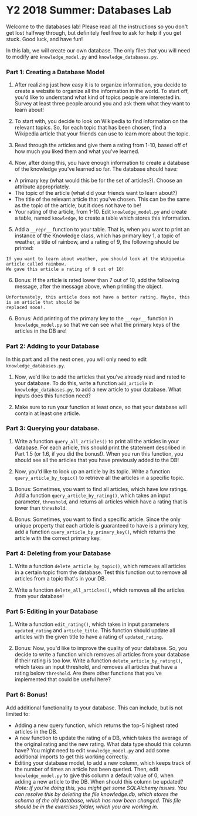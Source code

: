 # Y2 2018 Summer: Databases Lab

Welcome to the databases lab! Please read all the instructions so you don't
get lost halfway through, but definitely feel free to ask for help if you
get stuck. Good luck, and have fun!

In this lab, we will create our own database. The only files that you will
need to modify are `knowledge_model.py` and `knowledge_databases.py`.

### Part 1: Creating a Database Model

1. After realizing just
how easy it is to organize information, you decide to create a website to 
organize all the information in the world. To start off, you'd like to understand
what kind of topics people are interested in. Survey at least three people
around you and ask them what they want to learn about!

2. To start with, you decide to look on Wikipedia to find information on the relevant
topics. So, for each topic that has been chosen, find a Wikipedia article that
your friends can use to learn more about the topic. 

3. Read through the articles and give them a rating from 1-10, based off of how
much you liked them and what you've learned.

4. Now, after doing this, you have enough information to create a database of
the knowledge you've learned so far. The database should have:
- A primary key (what would this be for the set of articles?). Choose an attribute appropriately.
- The topic of the article (what did your friends want to learn about?)
- The title of the relevant article that you've chosen. This can be the same as the topic of the article, but it does not have to be!
- Your rating of the article, from 1-10.
Edit `knowledge_model.py` and create a table, named `knowledge`, to create a table which stores this information.

5. Add a `__repr__` function to your table. That is, when you want to print an instance
of the Knowledge class, which has primary key 1, a topic of weather, a title of rainbow,
and a rating of 9, the following should be printed:
```
If you want to learn about weather, you should look at the Wikipedia article called rainbow.
We gave this article a rating of 9 out of 10!
```

6. Bonus: If the article is rated lower than 7 out of 10, add the following message, after
the message above, when printing the object.
```
Unfortunately, this article does not have a better rating. Maybe, this is an article that should be
replaced soon!.
```

6. Bonus: Add printing of the primary key to the `__repr__` function in `knowledge_model.py` so that
we can see what the primary keys of the articles in the DB are!

### Part 2: Adding to your Database

In this part and all the next ones, you will only need to edit `knowledge_databases.py`. 

1. Now, we'd like to add the articles that you've already read and rated to your database. To do
this, write a function `add_article` in `knowledge_databases.py`, to add a new article to
your database. What inputs does this function need?

2. Make sure to run your function at least once, so that your database will contain at least one article.

### Part 3: Querying your database.

1. Write a function `query_all_articles()` to print all the articles in your database. For each article,
this should print the statement described in Part 1.5 (or 1.6, if you did the bonus!). When you run this
function, you should see all the articles that you have previously added to the DB!

2. Now, you'd like to look up an article by its topic. Write a function `query_article_by_topic()` to
retrieve all the articles in a specific topic. 

3. Bonus: Sometimes, you want to find all articles, which have low ratings. Add a function
`query_article_by_rating()`, which takes an input parameter, `threshold`, and returns all articles
which have a rating that is lower than `threshold`.

4. Bonus: Sometimes, you want to find a specific article. Since the only unique property that 
each article is guaranteed to have is a primary key, add a function `query_article_by_primary_key()`,
which returns the article with the correct primary key.

### Part 4: Deleting from your Database

1. Write a function `delete_article_by_topic()`, which removes all articles in a certain topic
from the database. Test this function out to remove all articles from a topic that's in your DB.

2. Write a function `delete_all_articles()`, which removes all the articles from your database!

### Part 5: Editing in your Database

1. Write a function `edit_rating()`, which takes in input parameters `updated_rating` and `article_title`. This function should update all articles with the given title to have a rating of `updated_rating`.

2. Bonus: Now, you'd like to improve the quality of your database. So, you decide to write a function
which removes all articles from your database if their rating is too low. Write a function `delete_article_by_rating()`, which takes an input threshold, and removes all articles that have a rating
below `threshold`. Are there other functions that you've implemented that could be useful here?

### Part 6: Bonus!

Add additional functionality to your database. This can include, but is not limited to:
- Adding a new query function, which returns the top-5 highest rated articles in the DB.
- A new function to update the rating of a DB, which takes the average of the original rating
and the new rating. What data type should this column have? You might need to edit `knowledge_model.py`
and add some additional imports to get this working correctly.
- Editing your database model, to add a new column, which keeps track of the number of times
an article has been queried. Then, edit `knowledge_model.py` to
give this column a default value of 0, when adding a new article to the DB.
When should this column be updated? 
*Note: If you're doing this, you might get some SQLAlchemy issues. You can resolve this by
deleting the file knowledge.db, which stores the schema of the old database, which has now
been changed. This file should be in the exercises folder, which you are working in.*
